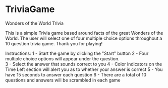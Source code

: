 # TriviaGame
Wonders of the World Trivia

This is a simple Trivia game based around facts of the great Wonders of the World.  The user will select one of four multiple choice options throughout a 10 question trivia game.  Thank you for playing!

Instructions:
1 - Start the game by clicking the "Start" button
2 - Four multiple choice options will appear under the question.  
3 - Select the answer that sounds correct to you
4 - Color indicators on the Time Left section will alert you as to whether your answer is correct
5 - You have 15 seconds to answer each question
6 - There are a total of 10 questions and answers will be scrambled in each game